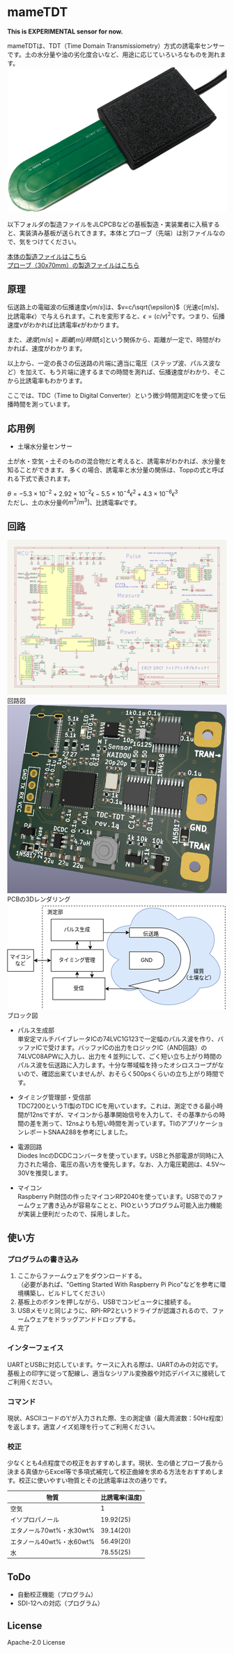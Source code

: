 # mameTDT

**This is EXPERIMENTAL sensor for now.**

mameTDTは、TDT（Time Domain Transmissiometry）方式の誘電率センサーです。土の水分量や油の劣化度合いなど、用途に応じていろいろなものを測れます。
![rev0](./img/image_rev0.png)

以下フォルダの製造ファイルをJLCPCBなどの基板製造・実装業者に入稿すると、実装済み基板が送られてきます。本体とプローブ（先端）は別ファイルなので、気をつけてください。

[本体の製造ファイルはこちら](./pcb/tdc-tdt-kicad/jlcpcb/production_files/)  
[プローブ（30x70mm）の製造ファイルはこちら](./pcb/tdc-tdt-kicad/probe/standard_garber.zip)

## 原理
伝送路上の電磁波の伝播速度$`v[m/s]`$は、$`v=c/\sqrt{\epsilon}`$（光速$`c[m/s]`$、比誘電率$\epsilon$）で与えられます。これを変形すると、$`\epsilon=(c/v)^2`$です。つまり、伝播速度$v$がわかれば比誘電率$`\epsilon`$がわかります。

また、$`速度[m/s]=距離[m]/時間[s]`$という関係から、距離が一定で、時間がわかれば、速度がわかります。

以上から、一定の長さの伝送路の片端に適当に電圧（ステップ波、パルス波など）を加えて、もう片端に達するまでの時間を測れば、伝播速度がわかり、そこから比誘電率もわかります。

ここでは、TDC（Time to Digital Converter）という微少時間測定ICを使って伝播時間を測っています。

## 応用例
- 土壌水分量センサー

土が水・空気・土そのものの混合物だと考えると、誘電率がわかれば、水分量を知ることができます。
多くの場合、誘電率と水分量の関係は、Toppの式と呼ばれる下式で表されます。  

$`\theta=−5.3 × 10^{−2}  + 2.92 × 10^{−2} \epsilon−5.5 × 10^{−4} \epsilon^2+ 4.3 × 10^{−6}\epsilon^3`$  
ただし、土の水分量$`\theta [m^3/m^3]`$、比誘電率$`\epsilon`$です。

## 回路
![schematic](./img/schematic.png) 
回路図
![pcb](./img/pcb_main.png)  
PCBの3Dレンダリング
![block](./img/tdt-blockdiagram.drawio.png)  
ブロック図

- パルス生成部  
単安定マルチバイブレータICの74LVC1G123で一定幅のパルス波を作り、バッファICで受けます。バッファICの出力をロジックIC（AND回路）の74LVC08APWに入力し、出力を４並列にして、ごく短い立ち上がり時間のパルス波を伝送路に入力します。十分な帯域幅を持ったオシロスコープがないので、確認出来ていませんが、おそらく500psくらいの立ち上がり時間です。

- タイミング管理部・受信部  
TDC7200というTI製のTDC ICを用いています。これは、測定できる最小時間が12nsですが、マイコンから基準開始信号を入力して、その基準からの時間の差を測って、12nsよりも短い時間を測っています。TIのアプリケーションレポートSNAA288を参考にしました。

- 電源回路  
Diodes IncのDCDCコンバータを使っています。USBと外部電源が同時に入力された場合、電圧の高い方を優先します。なお、入力電圧範囲は、4.5V～30Vを推奨します。

- マイコン  
Raspberry Pi財団の作ったマイコンRP2040を使っています。USBでのファームウェア書き込みが容易なことと、PIOというプログラム可能入出力機能が実装上便利だったので、採用しました。

## 使い方

### プログラムの書き込み
1. ここからファームウェアをダウンロードする。  
    （必要があれば、"Getting Started With Raspberry Pi Pico"などを参考に環境構築し、ビルドしてください）
1. 基板上のボタンを押しながら、USBでコンピュータに接続する。
1. USBメモリと同じように、RPI-RP2というドライブが認識されるので、ファームウェアをドラッグアンドドロップする。
1. 完了

### インターフェイス
UARTとUSBに対応しています。ケースに入れる際は、UARTのみの対応です。基板上の印字に従って配線し、適当なシリアル変換器や対応デバイスに接続してご利用ください。

### コマンド
現状、ASCIIコードの't'が入力された際、生の測定値（最大周波数：50Hz程度）を返します。適宜ノイズ処理を行ってご利用ください。

### 校正
少なくとも4点程度での校正をおすすめします。現状、生の値とプローブ長から決まる真値からExcel等で多項式補完して校正曲線を求める方法をおすすめします。校正に使いやすい物質とその比誘電率は次の通りです。

| 物質                     | 比誘電率(温度) | 
| ------------------------ | -------------- | 
| 空気                     | 1              | 
| イソプロパノール         | 19.92(25)      | 
| エタノール70wt%・水30wt% | 39.14(20)      | 
| エタノール40wt%・水60wt% | 56.49(20)      | 
| 水                       | 78.55(25)      | 

## ToDo
- 自動校正機能（プログラム）
- SDI-12への対応（プログラム）

## License
Apache-2.0 License